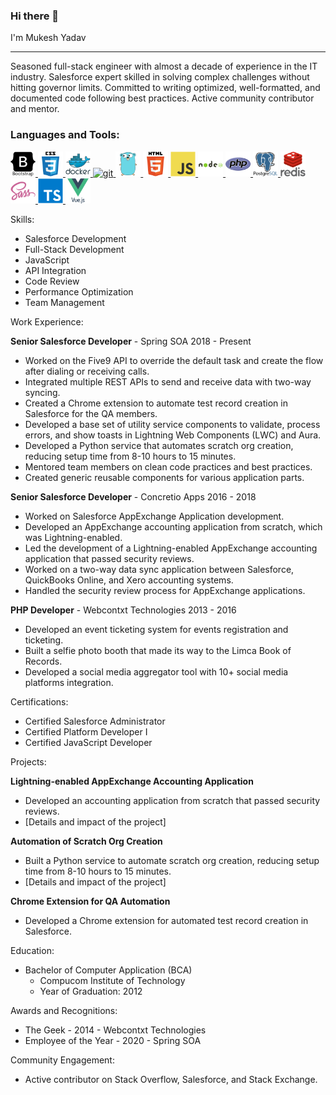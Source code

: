 ### Hi there 👋

I'm Mukesh Yadav

---

Seasoned full-stack engineer with almost a decade of experience in the IT industry. Salesforce expert skilled in solving complex challenges without hitting governor limits. Committed to writing optimized, well-formatted, and documented code following best practices. Active community contributor and mentor.

<h3 align="left">Languages and Tools:</h3>
<p align="left"> <a href="https://getbootstrap.com" target="_blank" rel="noreferrer"> <img src="https://raw.githubusercontent.com/devicons/devicon/master/icons/bootstrap/bootstrap-plain-wordmark.svg" alt="bootstrap" width="40" height="40"/> </a> <a href="https://www.w3schools.com/css/" target="_blank" rel="noreferrer"> <img src="https://raw.githubusercontent.com/devicons/devicon/master/icons/css3/css3-original-wordmark.svg" alt="css3" width="40" height="40"/> </a> <a href="https://www.docker.com/" target="_blank" rel="noreferrer"> <img src="https://raw.githubusercontent.com/devicons/devicon/master/icons/docker/docker-original-wordmark.svg" alt="docker" width="40" height="40"/> </a> <a href="https://git-scm.com/" target="_blank" rel="noreferrer"> <img src="https://www.vectorlogo.zone/logos/git-scm/git-scm-icon.svg" alt="git" width="40" height="40"/> </a> <a href="https://golang.org" target="_blank" rel="noreferrer"> <img src="https://raw.githubusercontent.com/devicons/devicon/master/icons/go/go-original.svg" alt="go" width="40" height="40"/> </a> <a href="https://www.w3.org/html/" target="_blank" rel="noreferrer"> <img src="https://raw.githubusercontent.com/devicons/devicon/master/icons/html5/html5-original-wordmark.svg" alt="html5" width="40" height="40"/> </a> <a href="https://developer.mozilla.org/en-US/docs/Web/JavaScript" target="_blank" rel="noreferrer"> <img src="https://raw.githubusercontent.com/devicons/devicon/master/icons/javascript/javascript-original.svg" alt="javascript" width="40" height="40"/> </a> <a href="https://nodejs.org" target="_blank" rel="noreferrer"> <img src="https://raw.githubusercontent.com/devicons/devicon/master/icons/nodejs/nodejs-original-wordmark.svg" alt="nodejs" width="40" height="40"/> </a> <a href="https://www.php.net" target="_blank" rel="noreferrer"> <img src="https://raw.githubusercontent.com/devicons/devicon/master/icons/php/php-original.svg" alt="php" width="40" height="40"/> </a> <a href="https://www.postgresql.org" target="_blank" rel="noreferrer"> <img src="https://raw.githubusercontent.com/devicons/devicon/master/icons/postgresql/postgresql-original-wordmark.svg" alt="postgresql" width="40" height="40"/> </a> <a href="https://redis.io" target="_blank" rel="noreferrer"> <img src="https://raw.githubusercontent.com/devicons/devicon/master/icons/redis/redis-original-wordmark.svg" alt="redis" width="40" height="40"/> </a> <a href="https://sass-lang.com" target="_blank" rel="noreferrer"> <img src="https://raw.githubusercontent.com/devicons/devicon/master/icons/sass/sass-original.svg" alt="sass" width="40" height="40"/> </a> <a href="https://www.typescriptlang.org/" target="_blank" rel="noreferrer"> <img src="https://raw.githubusercontent.com/devicons/devicon/master/icons/typescript/typescript-original.svg" alt="typescript" width="40" height="40"/> </a> <a href="https://vuejs.org/" target="_blank" rel="noreferrer"> <img src="https://raw.githubusercontent.com/devicons/devicon/master/icons/vuejs/vuejs-original-wordmark.svg" alt="vuejs" width="40" height="40"/> </a> </p>

Skills:
- Salesforce Development
- Full-Stack Development
- JavaScript
- API Integration
- Code Review
- Performance Optimization
- Team Management

Work Experience:

**Senior Salesforce Developer** - Spring SOA
2018 - Present
- Worked on the Five9 API to override the default task and create the flow after dialing or receiving calls.
- Integrated multiple REST APIs to send and receive data with two-way syncing.
- Created a Chrome extension to automate test record creation in Salesforce for the QA members.
- Developed a base set of utility service components to validate, process errors, and show toasts in Lightning Web Components (LWC) and Aura.
- Developed a Python service that automates scratch org creation, reducing setup time from 8-10 hours to 15 minutes.
- Mentored team members on clean code practices and best practices.
- Created generic reusable components for various application parts.

**Senior Salesforce Developer** - Concretio Apps
2016 - 2018
- Worked on Salesforce AppExchange Application development.
- Developed an AppExchange accounting application from scratch, which was Lightning-enabled.
- Led the development of a Lightning-enabled AppExchange accounting application that passed security reviews.
- Worked on a two-way data sync application between Salesforce, QuickBooks Online, and Xero accounting systems.
- Handled the security review process for AppExchange applications.

**PHP Developer** - Webcontxt Technologies
2013 - 2016
- Developed an event ticketing system for events registration and ticketing.
- Built a selfie photo booth that made its way to the Limca Book of Records.
- Developed a social media aggregator tool with 10+ social media platforms integration.

Certifications:
- Certified Salesforce Administrator
- Certified Platform Developer I
- Certified JavaScript Developer

Projects:

**Lightning-enabled AppExchange Accounting Application**
- Developed an accounting application from scratch that passed security reviews.
- [Details and impact of the project]

**Automation of Scratch Org Creation**
- Built a Python service to automate scratch org creation, reducing setup time from 8-10 hours to 15 minutes.
- [Details and impact of the project]

**Chrome Extension for QA Automation**
- Developed a Chrome extension for automated test record creation in Salesforce.

Education:
- Bachelor of Computer Application (BCA)
  - Compucom Institute of Technology
  - Year of Graduation: 2012

Awards and Recognitions:
- The Geek - 2014 - Webcontxt Technologies
- Employee of the Year - 2020 - Spring SOA

Community Engagement:
- Active contributor on Stack Overflow, Salesforce, and Stack Exchange.
